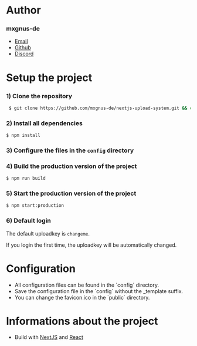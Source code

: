 # Author

### mxgnus-de

<ul>
   <li><a href="mailto:kontakt@mxgnus.de">Email</a></li>
   <li><a href="https://github.com/mxgnus-de">Github</a>
   <li><a href="https://discord.com/users/666974190561394698">Discord</a>
</ul>

# Setup the project

### 1) Clone the repository

```bash
 $ git clone https://github.com/mxgnus-de/nextjs-upload-system.git && cd nextjs-upload-system
```

### 2) Install all dependencies

```bash
$ npm install
```

### 3) Configure the files in the `config` directory

### 4) Build the production version of the project

```bash
$ npm run build
```

### 5) Start the production version of the project

```bash
$ npm start:production
```

### 6) Default login

The default uploadkey is `changeme`.

If you login the first time, the uploadkey will be automatically changed.

# Configuration

<ul>
   <li>All configuration files can be found in the `config` directory.</li>
   <li>Save the configuration file in the `config` without the _template suffix.</li>
   <li>You can change the favicon.ico in the `public` directory.</li>
</ul>

# Informations about the project

<ul>
   <li>Build with <a href='https://nextjs.org/'>NextJS</a> and <a href='https://reactjs.org/'>React</a></li>
</ul>
